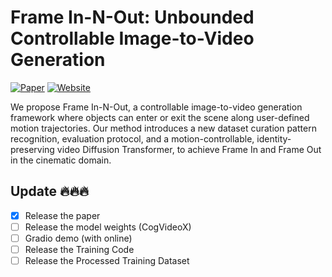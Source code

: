 
# Frame In-N-Out: Unbounded Controllable Image-to-Video Generation

[![Paper](https://img.shields.io/badge/arXiv-Paper-b31b1b?logo=arxiv&logoColor=white)](https://arxiv.org/abs/2505.21491)
[![Website](https://img.shields.io/badge/Project-Website-pink?logo=googlechrome&logoColor=white)](https://uva-computer-vision-lab.github.io/Frame-In-N-Out/)


We propose Frame In-N-Out, a controllable image-to-video generation framework where objects can enter or exit the scene along user-defined motion trajectories. Our method introduces a new dataset curation pattern recognition, evaluation protocol, and a motion-controllable, identity-preserving video Diffusion Transformer, to achieve Frame In and Frame Out in the cinematic domain.



## <a name="Update"></a>Update 🔥🔥🔥
- [x] Release the paper
- [ ] Release the model weights (CogVideoX)
- [ ] Gradio demo (with online)
- [ ] Release the Training Code
- [ ] Release the Processed Training Dataset
